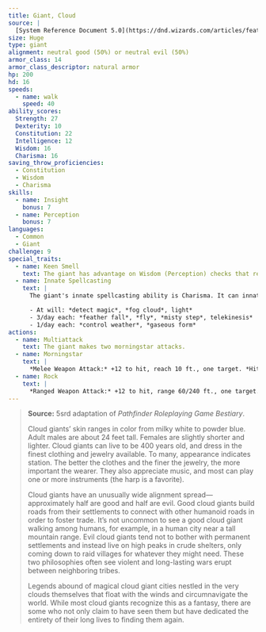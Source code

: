 ```yaml
---
title: Giant, Cloud
source: |
  [System Reference Document 5.0](https://dnd.wizards.com/articles/features/systems-reference-document-srd)
size: Huge
type: giant
alignment: neutral good (50%) or neutral evil (50%)
armor_class: 14
armor_class_descriptor: natural armor
hp: 200
hd: 16
speeds:
  - name: walk
    speed: 40
ability_scores:
  Strength: 27
  Dexterity: 10
  Constitution: 22
  Intelligence: 12
  Wisdom: 16
  Charisma: 16
saving_throw_proficiencies:
  - Constitution
  - Wisdom
  - Charisma
skills:
  - name: Insight
    bonus: 7
  - name: Perception
    bonus: 7
languages:
  - Common
  - Giant
challenge: 9
special_traits:
  - name: Keen Smell
    text: The giant has advantage on Wisdom (Perception) checks that rely on smell.
  - name: Innate Spellcasting
    text: |
      The giant's innate spellcasting ability is Charisma. It can innately cast the following spells, requiring no material components:

      - At will: *detect magic*, *fog cloud*, light*
      - 3/day each: *feather fall*, *fly*, *misty step*, telekinesis*
      - 1/day each: *control weather*, *gaseous form*
actions:
  - name: Multiattack
    text: The giant makes two morningstar attacks.
  - name: Morningstar
    text: |
      *Melee Weapon Attack:* +12 to hit, reach 10 ft., one target. *Hit:* 21 (3d8 + 8) piercing damage.
  - name: Rock
    text: |
      *Ranged Weapon Attack:* +12 to hit, range 60/240 ft., one target. *Hit:* 30 (4d10 + 8) bludgeoning damage.
---
```


> **Source:** 5srd adaptation of *Pathfinder Roleplaying Game Bestiary*.
>
> Cloud giants’ skin ranges in color from milky white to powder blue. Adult males are about 24 feet tall. Females are slightly shorter and lighter. Cloud giants can live to be 400 years old, and dress in the finest clothing and jewelry available. To many, appearance indicates station. The better the clothes and the finer the jewelry, the more important the wearer. They also appreciate music, and most can play one or more instruments (the harp is a favorite).
>
> Cloud giants have an unusually wide alignment spread—approximately half are good and half are evil. Good cloud giants build roads from their settlements to connect with other humanoid roads in order to foster trade. It’s not uncommon to see a good cloud giant walking among humans, for example, in a human city near a tall mountain range. Evil cloud giants tend not to bother with permanent settlements and instead live on high peaks in crude shelters, only coming down to raid villages for whatever they might need. These two philosophies often see violent and long-lasting wars erupt between neighboring tribes.
>
> Legends abound of magical cloud giant cities nestled in the very clouds themselves that float with the winds and circumnavigate the world. While most cloud giants recognize this as a fantasy, there are some who not only
claim to have seen them but have dedicated the entirety of their long lives to finding them again.

